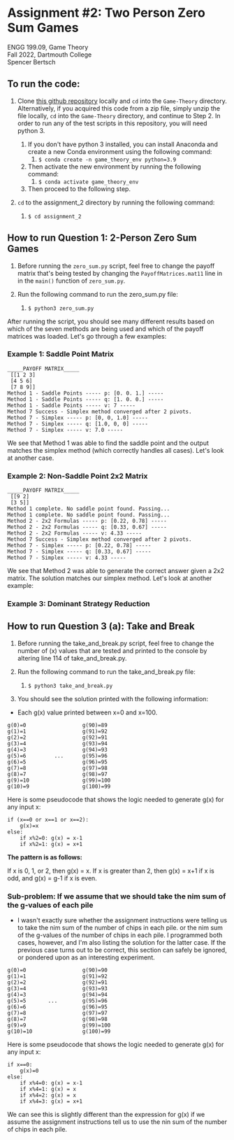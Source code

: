# Assignment #2: Two Person Zero Sum Games

ENGG 199.09, Game Theory  
Fall 2022, Dartmouth College  
Spencer Bertsch   

## To run the code: 

1. Clone [this github repository](https://github.com/spencerbertsch1/Game-Theory) locally and `cd` into the `Game-Theory` directory. 
Alternatively, if you acquired this code from a zip file, simply unzip the file locally, `cd` into the `Game-Theory` directory, and continue to Step 2. 
In order to run any of the test scripts in this repository, you will need python 3. 
   1. If you don't have python 3 installed, you can install Anaconda and create a new Conda environment using the following command:
      1. `$ conda create -n game_theory_env python=3.9`
   2. Then activate the new environment by running the following command:
       1. `$ conda activate game_theory_env`
   3. Then proceed to the following step. 
   

2. `cd` to the assignment_2 directory by running the following command:
   1. `$ cd assignment_2`

## How to run Question 1: 2-Person Zero Sum Games
1. Before running the `zero_sum.py` script, feel free to change the payoff matrix that's being tested by changing the `PayoffMatrices.mat11` 
line in in the `main()` function of `zero_sum.py`. 

2. Run the following command to run the zero_sum.py file: 
    1. `$ python3 zero_sum.py`

After running the script, you should see many different results based on which of the seven methods are being used and which of the 
payoff matrices was loaded. Let's go through a few examples: 

### Example 1: Saddle Point Matrix
```
_____PAYOFF MATRIX_____ 
 [[1 2 3]
 [4 5 6]
 [7 8 9]]
Method 1 - Saddle Points ----- p: [0. 0. 1.] -----
Method 1 - Saddle Points ----- q: [1. 0. 0.] -----
Method 1 - Saddle Points ----- v: 7 -----
Method 7 Success - Simplex method converged after 2 pivots.
Method 7 - Simplex ----- p: [0, 0, 1.0] -----
Method 7 - Simplex ----- q: [1.0, 0, 0] -----
Method 7 - Simplex ----- v: 7.0 -----
```

We see that Method 1 was able to find the saddle point and the output matches the simplex method (which correctly handles all cases). Let's look at another case. 

### Example 2: Non-Saddle Point 2x2 Matrix
```
_____PAYOFF MATRIX_____ 
 [[9 2]
 [3 5]]
Method 1 complete. No saddle point found. Passing...
Method 1 complete. No saddle point found. Passing...
Method 2 - 2x2 Formulas ----- p: [0.22, 0.78] -----
Method 2 - 2x2 Formulas ----- q: [0.33, 0.67] -----
Method 2 - 2x2 Formulas ----- v: 4.33 -----
Method 7 Success - Simplex method converged after 2 pivots.
Method 7 - Simplex ----- p: [0.22, 0.78] -----
Method 7 - Simplex ----- q: [0.33, 0.67] -----
Method 7 - Simplex ----- v: 4.33 -----
```

We see that Method 2 was able to generate the correct answer given a 2x2 matrix. The solution matches our simplex method. Let's look at another example: 

### Example 3: Dominant Strategy Reduction 




## How to run Question 3 (a): Take and Break

1. Before running the take_and_break.py script, feel free to change the number of (x) values that are tested and printed to the console by altering line 114 of take_and_break.py. 

2. Run the following command to run the take_and_break.py file: 
    1. `$ python3 take_and_break.py`

3. You should see the solution printed with the following information: 
 - Each g(x) value printed between x=0 and x=100. 

```
g(0)=0                  g(90)=89
g(1)=1                  g(91)=92
g(2)=2                  g(92)=91
g(3)=4                  g(93)=94
g(4)=3                  g(94)=93
g(5)=6         ...      g(95)=96
g(6)=5                  g(96)=95
g(7)=8                  g(97)=98
g(8)=7                  g(98)=97
g(9)=10                 g(99)=100
g(10)=9                 g(100)=99
```

Here is some pseudocode that shows the logic needed to generate g(x) for any input x: 

```
if (x==0 or x==1 or x==2):
    g(x)=x
else:
    if x%2=0: g(x) = x-1
    if x%2=1: g(x) = x+1
```

**The pattern is as follows:**  

If x is 0, 1, or 2, then g(x) = x. If x is greater than 2, then g(x) = x+1 if x is odd, and g(x) = g-1 if x is even. 

### Sub-problem: If we assume that we should take the nim sum of the g-values of each pile
- I wasn't exactly sure whether the assignment instructions were telling us to take the nim sum of the number of chips in each pile. or the nim sum of the g-values of the number of chips in each pile. I programmed both cases, however, and I'm also listing the solution for the latter case. If the previous case turns out to be correct, this section can safely be ignored, or pondered upon as an interesting experiment. 

```
g(0)=0                  g(90)=90
g(1)=1                  g(91)=92
g(2)=2                  g(92)=91
g(3)=4                  g(93)=93
g(4)=3                  g(94)=94
g(5)=5       ...        g(95)=96
g(6)=6                  g(96)=95
g(7)=8                  g(97)=97
g(8)=7                  g(98)=98
g(9)=9                  g(99)=100
g(10)=10                g(100)=99
```

Here is some pseudocode that shows the logic needed to generate g(x) for any input x: 

```
if x==0:
    g(x)=0
else:
    if x%4=0: g(x) = x-1
    if x%4=1: g(x) = x
    if x%4=2: g(x) = x
    if x%4=3: g(x) = x+1
```

We can see this is slightly different than the expression for g(x) if we assume the assignment instructions tell us to use the nin sum of the number of chips in each pile. 